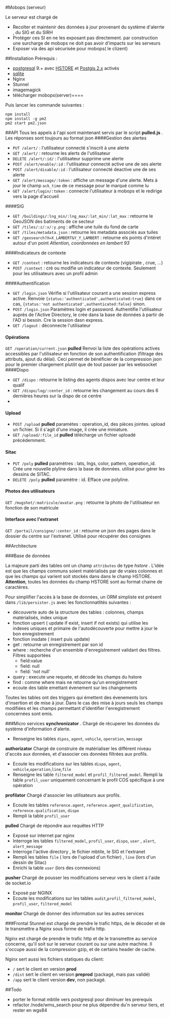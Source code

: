 
#Mobops (serveur)

Le serveur est chargé de 
 
* Recolter et maintenir des données à jour provenant du système d'alerrte , du SIG et du SIRH
* Protéger ces SI en ne les exposant pas directement. par construction une surcharge de mobops ne doit pas avoir d'impacts sur les serveurs 
* Exposer via des api sécurisée pour mobops( le clizent)

##Installation
Prérequis : 

* [postgresql](http://postgis.net/) 9.+  avec [HSTORE](http://www.postgresql.org/docs/9.1/static/sql-createextension.html)  et [Postgis 2.x](http://postgis.net/) activés
* [sqlite](http://postgis.net/)  
* Nginx
* Stunnel
* imagemagick 
* télécharger mobops(server)====

Puis lancer les commande suivantes : 
    
    npm install 
    npm install -g pm2
    pm2 start pm2.json

##API
Tous les appels à l'api sont maintenant servis par le script **pulled.js** . Les réponses sont toujours au format  json
####Gestion des alertes

* `PUT /alert/` : l'utilisateur connecté s'inscrit à une alerte
* `GET /alert/` : retourne les alerts de l'utilisateur
* `DELETE /alert/:id/` : l'utilisateur supprime une alerte
* `POST /alert/enable/:id` : l'utilisateur connecté active une de ses alerte
* `POST /alert/disable/:id` : l'utilisateur connecté deactive une de ses alerte
* `GET /alert/message/:token` : affiche un message d'une alerte. Mets à jour le champ `ack_time` de ce message pour le marqué comme lu
* `GET /alert/login/:token` : connecte l'utilisateur à mobops et le redirige vers la page d'accueil

####SIG

* `GET /buildings/:lng_min/:lng_max/:lat_min/:lat_max` : retourne le GeoJSON des batiments de ce secteur
* `GET /tiles/:z/:x/:y.png` : affiche une tuile du fond de carte
* `GET /tiles/metadata.json` : retourne les metadata associés aux tuiles
* `GET /geosearch?X=X_LAMBERT&Y_Y_LAMBERT` : retourne els points d'intéret autour d'un point *Attention, coordonnées en lambert 93*

####Indicateurs  de contexte

* `GET /context` : retourne les indicateurs de contexte (vigipirate , crue, ...)
* `POST /context` : cré ou modifie un  indicateur de contexte. Seulement pour les utilisateurs avec un profil admin

####Authentification 

* `GET /login.json`   Vérifie si l'utilisateur courant a une session express active. Renvoie `{status:'authenticated',authenticated:true}`  dans ce cas, `{status:'not authenticated',authenticated:false}` sinon.  
* `POST /login.json`  Paramètres login et password. Authentifie l'utilisateur auprès de l'Active Directory, le crée dans la base de données à partir de l'AD si besoin. Cre la session dasn express.
* `GET /logout` : déconnecte l'utilisateur

#### Opérations
`GET /operation/current.json` **pulled**  Renvoi la liste des opérations actives accessibles par l'utilisateur en fonction de son authentification (filtrage des attributs, ajout du délai). Ceci permet de bénéficier de la compression json pour le premier chargement plutôt que de tout passer par les websocket
####Dispo

* `GET /dispo` : retourne le listing des agents dispos avec leur centre et leur qualif
* `GET /dispo/log/:center_id` : retourne les changement au cours des 6 dernières heures sur la dispo de ce centre
* 
#### Upload

* `POST /upload` **pulled** paramètes : operation_id, des pièces jointes. upload un fichier. Si il s'agit d'une image, il crée une miniature.
* `GET /upload/:file_id` **pulled**  télécharge un fichier uploadé précédemment.

#### Sitac

* `PUT /poly` **pulled**  paramètres : lats, lngs, color, pattern, operation_id. Crée une nouvelle plyline dans la base de données. utilisé pour gérer les dessins de SITAC.
* `DELETE /poly` **pulled** paramètre : id. Efface une polyline.

#### Photos des utilisateurs
`GET /mugshot/:matricule/avatar.png` : retourne la photo de l'utilisateur en fonction de son matricule

#### Interface avec l'extranet
`GET /portail/consigne/:center_id` : retourne un json des pages dans le dossier du centre sur l'extranet. Utilisé pour récupérer des consignes
 

##Architecture

###Base de données

La majeure parti des tables ont un champ `attributes` de type _hstore_ . L'idée est que les champs communs soient matérialisés par de vraies colonnes et que les champs qui varient soit stockés dans dans le champ HSTORE. **Attention**, toutes les données du champ HSTORE sont au format chaine de caractères. 

Pour simplifier l'accès à la base de données, un ORM simpliste est présent dans `/lib/persister.js` avec les fonctionnatlités suivantes : 

* découverte auto de la structure des tables : colonnes, champs matérialisés, index unique
* fonction upsert ( update if exist, insert if not exists) qui utilise les indexes uniques et primaire de l'autodécouverte pour mettre à jour le bon enregistrement
* fonction insdate ( insert puis update)
* get : retourne un enregistrement par son id
* where : recherche d'un ensemble d'enregistrement validant des filtres. Filtres supportées
    * field:value
    * field: null
    * field: 'not null'
* query : execute une requete, et décode les champs du hstore      
* find : comme where mais ne retourne qu'un enregistrement
* ecoute des table emettant évenement sur les changements


Toutes les tables ont des triggers qui émettent des évenements lors d'insertion et de mise à jour. Dans le cas des mise à jours seuls les champs modifiées et les champs permettant d'identifier l'enregistrement concernées sont emis.


###Micro services
**synchronizator** . Chargé de récuperer les données du système d'information d'alerte. 

* Renseigne les tables `dipos`, `agent`, `vehicle`, `operation`, `message`
 
**authorizator**  Chargé de construire de matérialiser les différent niveau d'accès aux données, et d'associer ces données filtrées aux profils. 

* Ecoute les modifications sur les tables `dispo`, `agent`, `vehicle`,`operation`,`line`,`file` 
* Renseigne les table `filtered_model` et `profil_filtered_model`. Rempli la table `profil_user` uniquement concernant le profil COS spécifique à  une opération 

**profilator** Chargé d'associer les utilisateurs aux profils.

* Ecoute les tables `reference.agent`, `reference.agent_qualification`, `reference.qualification`, `dispo`
* Rempli la table `profil_user`

**pulled** Chargé de répondre aux requêtes HTTP

* Exposé sur internet par nginx
* Interroge les tables `filtered_model`, `profil_user`, `dispo`, `user` , `alert`, `alert_message`
* Interroge l'active directory , le fichier mbtile,  le SIG et l'extranet
* Rempli les tables `file` ( lors de l'upload d'un fichier) , `line` (lors d'un dessin de Sitac)
* Enrichi la table `user` (lors des connexions)

**pusher** Chargé de pousser les modifications serveur vers le client à l'aide de socket.io

* Exposé par NGINX
* Ecoute les modifications sur les tables `audit`,`profil_filtered_model`, `profil_user`, `filtered_model`

 
**monitor** Chargé de donner des information sur les autres services

###Frontal
Stunnel est chargé de prendre le trafic https, de le décoder et de le transmettre a Nginx sous forme de trafix http.

Nginx est chargé de prendre le trafic http et de le transmettre au service concerne, qu'il soit sur le serveur courant ou sur une autre machine. Il s'occupe aussi de la compression gzip, et de certains header de cache. 

Nginx sert aussi les fichiers statiques du client: 

* `/` sert le client en version  **prod**
* `/dist` sert le client en version **preprod** (packagé, mais pas validé)
* `/app` sert le client version **dev**, non packagé.

##Todo
 
* porter le format mbtile vers postgresql pour diminuer les prerequis
* refactor /node/wms_search pour ne plus dépendre du'n serveur tiers, et rester en wgs84

